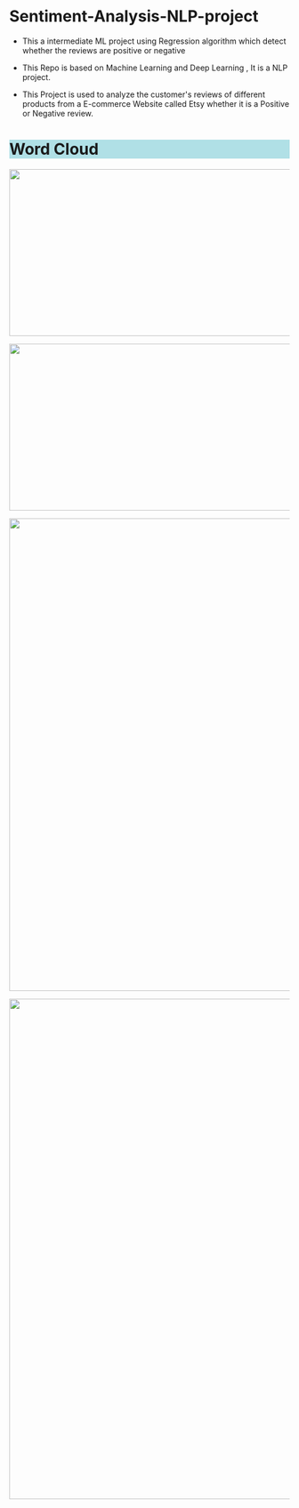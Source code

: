 # Sentiment-Analysis-NLP-project
- This a intermediate ML project using Regression algorithm which detect whether the reviews are positive or negative


- This Repo is based on Machine Learning and Deep Learning , It is a NLP project.


- This Project is used to analyze the customer's reviews of different products from a E-commerce Website called Etsy whether it is a Positive or Negative review.

<h1 style="background-color:powderblue;">Word Cloud</h1>
<p align="center">
  <img width="650" height="300" src="https://github.com/nithinkrish-25/Sentiment-Analysis-NLP-project/blob/main/project%20screenshots/wordCloud.png?raw=true">
</p>

<p align="center">
  <img width="650" height="300" src="https://github.com/nithinkrish-25/Sentiment-Analysis-NLP-project/blob/main/project%20screenshots/pie_chart.png?raw=true">
</p>

<p align="center">
  <img width="1010" height="850" src="https://github.com/nithinkrish-25/Sentiment-Analysis-NLP-project/blob/main/project%20screenshots/1.png?raw=true">
</p>

<p align="center">
  <img width="1010" height="900" src="https://github.com/nithinkrish-25/Sentiment-Analysis-NLP-project/blob/main/project%20screenshots/Dropdown.png?raw=true">
</p>
